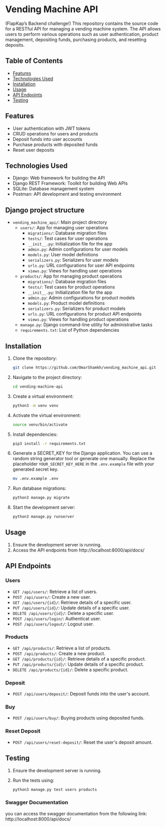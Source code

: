 # Vending Machine API
(FlapKap’s Backend challenge!)
This repository contains the source code for a RESTful API for managing a vending machine system. The API allows users to perform various operations such as user authentication, product management, depositing funds, purchasing products, and resetting deposits.

## Table of Contents

- [Features](#features)
- [Technologies Used](#technologies-used)
- [Installation](#installation)
- [Usage](#usage)
- [API Endpoints](#api-endpoints)
- [Testing](#testing)

## Features

- User authentication with JWT tokens
- CRUD operations for users and products
- Deposit funds into user accounts
- Purchase products with deposited funds
- Reset user deposits

## Technologies Used

- Django: Web framework for building the API
- Django REST Framework: Toolkit for building Web APIs
- SQLite: Database management system
- Postman: API development and testing environment


## Django project structure

- `vending_machine_api/`: Main project directory
    - `users/`: App for managing user operations
        - `migrations/`: Database migration files
        - `tests/`: Test cases for user operations
        - `__init__.py`: Initialization file for the app
        - `admin.py`: Admin configurations for user models
        - `models.py`: User model definitions
        - `serializers.py`: Serializers for user models
        - `urls.py`: URL configurations for user API endpoints
        - `views.py`: Views for handling user operations
    - `products/`: App for managing product operations
        - `migrations/`: Database migration files
        - `tests/`: Test cases for product operations
        - `__init__.py`: Initialization file for the app
        - `admin.py`: Admin configurations for product models
        - `models.py`: Product model definitions
        - `serializers.py`: Serializers for product models
        - `urls.py`: URL configurations for product API endpoints
        - `views.py`: Views for handling product operations
    - `manage.py`: Django command-line utility for administrative tasks
    - `requirements.txt`: List of Python dependencies

## Installation

1. Clone the repository:

    ```bash
    git clone https://github.com/OmarShamkh/vending_machine_api.git
    ```

2. Navigate to the project directory:

    ```bash
    cd vending-machine-api
    ```

3. Create a virtual environment:

    ```bash
    python3 -m venv venv
    ```

4. Activate the virtual environment:

    ```bash
    source venv/bin/activate
    ```

5. Install dependencies:

    ```bash
    pip3 install -r requirements.txt
    ```

6. Generate a SECRET_KEY for the Django application. You can use a random string generator tool or generate one manually. Replace the placeholder `YOUR_SECRET_KEY_HERE` in the `.env.example` file with your generated secret key.
    
    ```bash
    mv .env.example .env
    ```

7. Run database migrations:

    ```bash
    python3 manage.py migrate
    ```

8. Start the development server:

    ```bash
    python3 manage.py runserver
    ```

## Usage

1. Ensure the development server is running.
2. Access the API endpoints from http://localhost:8000/api/docs/

## API Endpoints

### Users

- `GET /api/users/`: Retrieve a list of users.
- `POST /api/users/`: Create a new user.
- `GET /api/users/{id}/`: Retrieve details of a specific user.
- `PUT /api/users/{id}/`: Update details of a specific user.
- `DELETE /api/users/{id}/`: Delete a specific user.
- `POST /api/users/login/`: Authenticat user.
- `POST /api/users/logout/`: Logout user.

### Products

- `GET /api/products/`: Retrieve a list of products.
- `POST /api/products/`: Create a new product.
- `GET /api/products/{id}/`: Retrieve details of a specific product.
- `PUT /api/products/{id}/`: Update details of a specific product.
- `DELETE /api/products/{id}/`: Delete a specific product.

### Deposit

- `POST /api/users/deposit/`: Deposit funds into the user's account.

### Buy

- `POST /api/users/buy/`: Buying products using deposited funds.

### Reset Deposit

- `POST /api/users/reset-deposit/`: Reset the user's deposit amount.

## Testing

1. Ensure the development server is running.
2. Run the tests using:

    ```bash
    python3 manage.py test users products
    ```
### Swagger Documentation
you can access the swagger documentation from the following link:
http://localhost:8000/api/docs/

